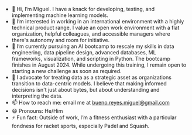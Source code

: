 - 👋 Hi, I’m Miguel. I have a knack for developing, testing, and implementing machine learning models.
- 👀 I’m interested in working in an international environment with a highly technical product range. I value an open work environment with a flat organization, helpful colleagues, and accessible managers where there's autonomy and room for initiative.
- 🌱 I’m currently pursuing an AI bootcamp to rescale my skills in data engineering, data pipeline design, advanced databases, ML frameworks, visualization, and scripting in Python. The bootcamp finishes in August 2024. While undergoing this training, I remain open to starting a new challenge as soon as required. 
- 💞️ I advocate for treating data as a strategic asset as organizations transition to data-centric models. I believe that making informed decisions isn't just about bytes, but about understanding and interpreting the data.
- 📫 How to reach me: email me at bueno.reyes.miguel@gmail.com
- 😄 Pronouns: He/Him
- ⚡ Fun fact: Outside of work, I’m a fitness enthusiast with a particular fondness for racket sports, especially Padel and Squash.


<!---
miguelallgood/miguelallgood is a ✨ special ✨ repository because its `README.md` (this file) appears on your GitHub profile.
You can click the Preview link to take a look at your changes.
--->
